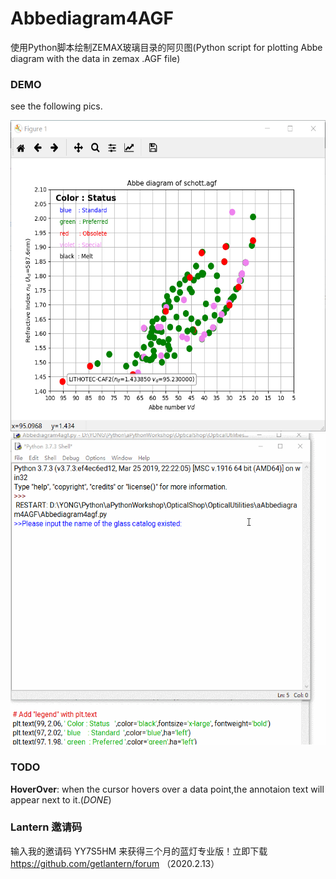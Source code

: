 Abbediagram4AGF
===============
使用Python脚本绘制ZEMAX玻璃目录的阿贝图(Python script for plotting Abbe diagram with the data in zemax .AGF file)

### DEMO ###
see the following pics.

<img src="https://github.com/imyu37/Abbediagram4AGF/blob/master/Abbediagram4AGF_SCHOTT.png" alt="Abbediagram4AGF_SCHOTT"  width="600" height="498">

<img src="https://github.com/imyu37/Abbediagram4AGF/blob/master/abbediag.gif" alt="Abbediagram4AGF_gif_SCHOTT"  width="600" height="498">

### TODO ###
**HoverOver**: when the cursor hovers over a data point,the annotaion text will appear next to it.(*DONE*) <br>

### Lantern 邀请码 ###
输入我的邀请码 YY7S5HM 来获得三个月的蓝灯专业版！立即下载 https://github.com/getlantern/forum （2020.2.13）
